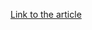 [Link to the article](https://securityaffairs.com/179643/malware/north-korea-linked-threat-actors-spread-macos-nimdoor-malware-via-fake-zoom-updates.html)
